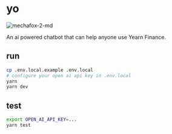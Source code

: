 # yo

![mechafox-2-md](https://github.com/murderteeth/yo/assets/89237203/6e679bba-4477-438a-b055-b3acd5ac08b9)

An ai powered chatbot that can help anyone use Yearn Finance.

## run
```bash
cp .env.local.example .env.local
# configure your open ai api key in .env.local
yarn
yarn dev
```

## test
```bash
export OPEN_AI_API_KEY=...
yarn test
```
